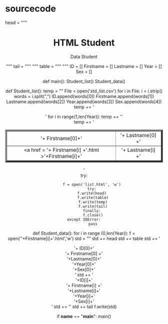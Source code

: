 sourcecode
==========
head = """
<!DOCTYPE html>
<html>
<body>
<center>
<h1>HTML Student</h1>
<p>Data Student</p>
"""
tail = """
</body>
</html>
"""
table = """
<table border="5">
</center>
"""
ID = []
Firstname = []
Lastname = []
Year = []
Sex = []
	
def main():
	Student_list()
	Student_data()
	
def Student_list():
	temp = ""
	File = open('std_list.csv')
	for i in File:
		i = i.strip()
		words = i.split(",")
		ID.append(words[0])
		Firstname.append(words[1])
		Lastname.append(words[2])
		Year.append(words[3])
		Sex.append(words[4])
	temp += '<tr> <td><center> '+ Firstname[0]+'</center></td> <td><center>'+ Lastname[0] +'</center></td> </tr>'
	for i in range(1,len(Year)):
		temp += '<tr> <td><center><a href = '+ Firstname[i] +'.html >'+Firstname[i]+'</a></center></td><td><center>'+ Lastname[i] +'</center></td> </tr>' 	
	temp += '</table>'	
	try:
   		
    	   f = open('list.html', 'w')
    	   try:
        	f.write(head) 
        	f.write(table)
        	f.write(temp)
        	f.write(tail)
    	   finally:
        	f.close()
	except IOError:
    		pass

def Student_data():
	for i in range (0,len(Year)):
		f = open(''+Firstname[i]+'.html','w')
		std = ""
		std += head
		std += table
		std += '<tr> <td><center> '+ ID[0]+'</center></td> <td><center>'+ Firstname[0] +'</center></td> <td><center>'+Lastname[0]+'</center></td> <td><center>'+Year[0]+'</center></td> <td><center>'+Sex[0]+'</center></td> </tr>'
		std += '<tr> <td><center> '+ID[i]+'</center></td> <td><center>'+ Firstname[i] +'</center></td> <td><center>'+Lastname[i]+'</center></td> <td><center>'+Year[i]+'</center></td> <td><center>'+Sex[i]+'</center></td> </tr>'
		std += '</table>'
		std += tail
		f.write(std)

if __name__ == "__main__":
	main()


